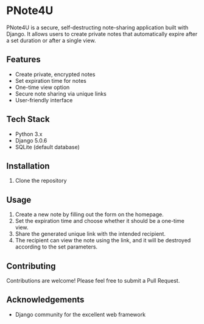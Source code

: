 # PNote4U

PNote4U is a secure, self-destructing note-sharing application built with Django. It allows users to create private notes that automatically expire after a set duration or after a single view.

## Features

- Create private, encrypted notes
- Set expiration time for notes
- One-time view option
- Secure note sharing via unique links
- User-friendly interface

## Tech Stack

- Python 3.x
- Django 5.0.6
- SQLite (default database)

## Installation

1. Clone the repository

## Usage

1. Create a new note by filling out the form on the homepage.
2. Set the expiration time and choose whether it should be a one-time view.
3. Share the generated unique link with the intended recipient.
4. The recipient can view the note using the link, and it will be destroyed according to the set parameters.

## Contributing

Contributions are welcome! Please feel free to submit a Pull Request.


## Acknowledgements

- Django community for the excellent web framework

